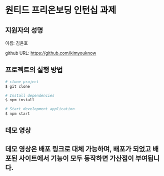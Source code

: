 # 원티드 프리온보딩 인턴십 과제

## 지원자의 성명

이름: 김윤호

github URL: https://github.com/kimyouknow

## 프로젝트의 실행 방법

```bash
# clone project
$ git clone

# Install dependencies
$ npm install

# Start development application
$ npm start
```

## 데모 영상

## 데모 영상은 배포 링크로 대체 가능하며, 배포가 되었고 배포된 사이트에서 기능이 모두 동작하면 가산점이 부여됩니다.
